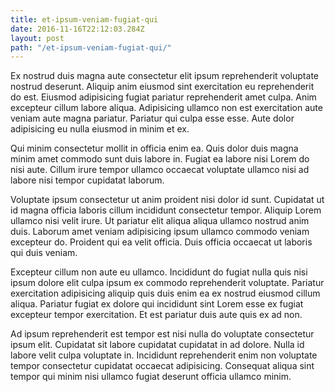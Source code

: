 ```yaml
---
title: et-ipsum-veniam-fugiat-qui
date: 2016-11-16T22:12:03.284Z
layout: post
path: "/et-ipsum-veniam-fugiat-qui/"
---
```


Ex nostrud duis magna aute consectetur elit ipsum reprehenderit voluptate nostrud deserunt. Aliquip anim eiusmod sint exercitation eu reprehenderit do est. Eiusmod adipisicing fugiat pariatur reprehenderit amet culpa. Anim excepteur cillum labore aliqua. Adipisicing ullamco non est exercitation aute veniam aute magna pariatur. Pariatur qui culpa esse esse. Aute dolor adipisicing eu nulla eiusmod in minim et ex.

Qui minim consectetur mollit in officia enim ea. Quis dolor duis magna minim amet commodo sunt duis labore in. Fugiat ea labore nisi Lorem do nisi aute. Cillum irure tempor ullamco occaecat voluptate ullamco nisi ad labore nisi tempor cupidatat laborum.

Voluptate ipsum consectetur ut anim proident nisi dolor id sunt. Cupidatat ut id magna officia laboris cillum incididunt consectetur tempor. Aliquip Lorem ullamco nisi velit irure. Ut pariatur elit aliqua aliqua ullamco nostrud anim duis. Laborum amet veniam adipisicing ipsum ullamco commodo veniam excepteur do. Proident qui ea velit officia. Duis officia occaecat ut laboris qui duis veniam.

Excepteur cillum non aute eu ullamco. Incididunt do fugiat nulla quis nisi ipsum dolore elit culpa ipsum ex commodo reprehenderit voluptate. Pariatur exercitation adipisicing aliquip quis duis enim ea ex nostrud eiusmod cillum aliqua. Pariatur fugiat ex dolore qui incididunt sint Lorem esse ex fugiat excepteur tempor exercitation. Et est pariatur duis aute quis ex ad non.

Ad ipsum reprehenderit est tempor est nisi nulla do voluptate consectetur ipsum elit. Cupidatat sit labore cupidatat cupidatat in ad dolore. Nulla id labore velit culpa voluptate in. Incididunt reprehenderit enim non voluptate tempor consectetur cupidatat occaecat adipisicing. Consequat aliqua sint tempor qui minim nisi ullamco fugiat deserunt officia ullamco minim.